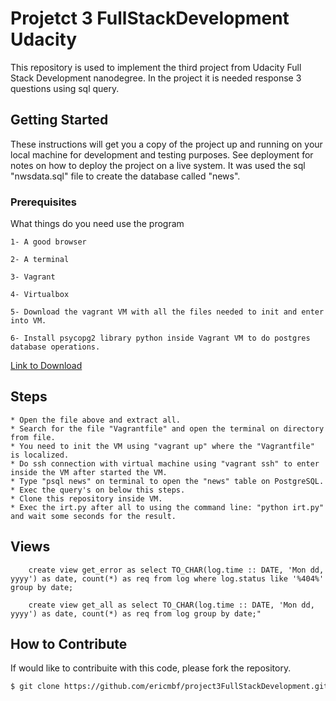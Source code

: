 # Projetct 3 FullStackDevelopment Udacity
This repository is used to implement the third project from Udacity Full Stack Development nanodegree. In the project it is needed response 3 questions using sql query.

## Getting Started

These instructions will get you a copy of the project up and running on your local machine for development and testing purposes. See deployment for notes on how to deploy the project on a live system. It was used the sql "nwsdata.sql" file to create the database called "news".

### Prerequisites

What things do you need use the program

```
1- A good browser

2- A terminal

3- Vagrant

4- Virtualbox

5- Download the vagrant VM with all the files needed to init and enter into VM.

6- Install psycopg2 library python inside Vagrant VM to do postgres database operations. 
```
[Link to Download](https://d17h27t6h515a5.cloudfront.net/topher/2016/August/57b5f748_newsdata/newsdata.zip)
## Steps
```
* Open the file above and extract all.
* Search for the file "Vagrantfile" and open the terminal on directory from file.
* You need to init the VM using "vagrant up" where the "Vagrantfile" is localized.
* Do ssh connection with virtual machine using "vagrant ssh" to enter inside the VM after started the VM.
* Type "psql news" on terminal to open the "news" table on PostgreSQL. 
* Exec the query's on below this steps.
* Clone this repository inside VM.
* Exec the irt.py after all to using the command line: "python irt.py" and wait some seconds for the result.
```

## Views
```
    create view get_error as select TO_CHAR(log.time :: DATE, 'Mon dd, yyyy') as date, count(*) as req from log where log.status like '%404%' group by date;

    create view get_all as select TO_CHAR(log.time :: DATE, 'Mon dd, yyyy') as date, count(*) as req from log group by date;"
```

## How to Contribute

If would like to contribuite with this code, please fork the repository.

```sh
$ git clone https://github.com/ericmbf/project3FullStackDevelopment.git
```

